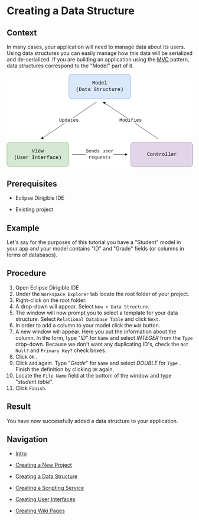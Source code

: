 # Creating a Data Structure

## Context
In many cases, your application will need to manage data about its users. Using data structures you can easily manage how this data will be serialized and de-serialized. If you are building an application using the [MVC](https://en.wikipedia.org/wiki/Model%E2%80%93view%E2%80%93controller) pattern, data structures correspond to the "Model" part of it.



![MVC architectural pattern](mvc.png)



## Prerequisites

* Eclipse Dirigible IDE

* Existing project





## Example

Let's say for the purposes of this tutorial you have a "Student" model in your app and your model contains "ID" and "Grade" fields (or columns in terms of databases).



## Procedure

1. Open Eclipse Dirigible IDE
2. Under the `Workspace Explorer` tab locate the root folder of your project.
3. Right-click on the root folder.
4. A drop-down will appear. Select `New > Data Structure`.
5. The window will now prompt you to select a template for your data structure. Select `Relational Database Table`  and click `Next`.
6. In order to add a column to your model click the `Add` button.
7. A new window will appear. Here you put the information about the column. In the form, type "*ID*" for `Name` and select *INTEGER* from the `Type` drop-down. Because we don't want any duplicating ID's, check the `Not Null?` and `Primary Key?` check boxes.
8. Click `OK` .
9. Click `Add` again. Type "*Grade*" for `Name` and select *DOUBLE* for `Type` . Finish the definition by clicking `OK` again.
10. Locate the `File Name` field at the bottom of the window and type "*student.table*". 
11. Click `Finish`.



## Result

You have now successfully added a data structure to your application.



## Navigation

- [Intro](README.md)


- [Creating a New Project](NewProject.md)
- [Creating a Data Structure ](DataStructure.md)
- [Creating a Scripting Service](ScriptingService.md)
- [Creating User Interfaces](UserInterfaces.md)
- [Creating Wiki Pages](WikiPages.md)
